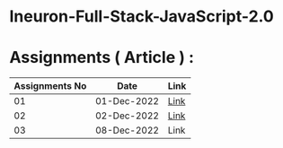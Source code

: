 # Ineuron-Full-Stack-JavaScript-2.0
# Assignments ( Article ) :
| Assignments No | Date | Link |
| :--- | :---: | :--- |
| 01 | 01-Dec-2022 | <a href="https://pushpak21.hashnode.dev/introduction-to-web-html" target="_blank">Link</a> |
| 02 | 02-Dec-2022 | <a href="https://github.com/PushpakKhadke/Ineuron-Full-Stack-JavaScript-2.0/tree/main/Assignments/02-Dec-2022" target="_blank">Link</a> |
| 03 | 08-Dec-2022 | Link |

